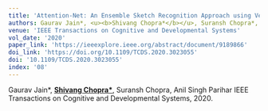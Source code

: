 ```yaml
---
title: 'Attention-Net: An Ensemble Sketch Recognition Approach using Vector Images'
authors: Gaurav Jain*, <u><b>Shivang Chopra*</b></u>, Suransh Chopra*, Anil Singh Parihar
venue: 'IEEE Transactions on Cognitive and Developmental Systems'
vol_date: '2020'
paper_link: 'https://ieeexplore.ieee.org/abstract/document/9189866'
doi_link: 'https://doi.org/10.1109/TCDS.2020.3023055'
doi: '10.1109/TCDS.2020.3023055'
index: '08'
---
```

Gaurav Jain*, <u><b>Shivang Chopra*</b></u>, Suransh Chopra, Anil Singh Parihar
IEEE Transactions on Cognitive and Developmental Systems, 2020.
